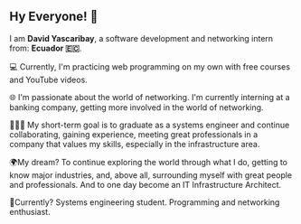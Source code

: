 ## Hy Everyone! 👋  
I am **David Yascaribay**, a software development and networking intern from: **Ecuador 🇪🇨**.

💻 Currently, I'm practicing web programming on my own with free courses and YouTube videos.

🌐 I'm passionate about the world of networking. I'm currently interning at a banking company, getting more involved in the world of networking.

👨🏽‍🎓 My short-term goal is to graduate as a systems engineer and continue collaborating, gaining experience, meeting great professionals in a company that values ​​my skills, especially in the infrastructure area.

🌍My dream? To continue exploring the world through what I do, getting to know major industries, and, above all, surrounding myself with great people and professionals. And to one day become an IT Infrastructure Architect.

📅Currently? Systems engineering student. Programming and networking enthusiast.